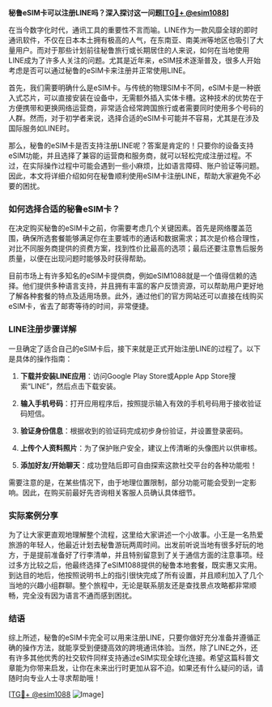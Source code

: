 **秘鲁eSIM卡可以注册LINE吗？深入探讨这一问题[[TG💪+ @esim1088](https://t.me/s/esim1088)]**

在当今数字化时代，通讯工具的重要性不言而喻。LINE作为一款风靡全球的即时通讯软件，不仅在日本本土拥有极高的人气，在东南亚、南美洲等地区也吸引了大量用户。而对于那些计划前往秘鲁旅行或长期居住的人来说，如何在当地使用LINE成为了许多人关注的问题。尤其是近年来，eSIM技术逐渐普及，很多人开始考虑是否可以通过秘鲁的eSIM卡来注册并正常使用LINE。

首先，我们需要明确什么是eSIM卡。与传统的物理SIM卡不同，eSIM卡是一种嵌入式芯片，可以直接安装在设备中，无需额外插入实体卡槽。这种技术的优势在于方便携带和更换网络运营商，非常适合经常跨国旅行或者需要同时使用多个号码的人群。然而，对于初学者来说，选择合适的eSIM卡可能并不容易，尤其是在涉及国际服务如LINE时。

那么，秘鲁的eSIM卡是否支持注册LINE呢？答案是肯定的！只要你的设备支持eSIM功能，并且选择了兼容的运营商和服务商，就可以轻松完成注册过程。不过，在实际操作过程中可能会遇到一些小麻烦，比如语言障碍、账户验证等问题。因此，本文将详细介绍如何在秘鲁顺利使用eSIM卡注册LINE，帮助大家避免不必要的困扰。

### 如何选择合适的秘鲁eSIM卡？

在决定购买秘鲁的eSIM卡之前，你需要考虑几个关键因素。首先是网络覆盖范围，确保所选套餐能够满足你在主要城市的通话和数据需求；其次是价格合理性，对比不同服务商提供的资费方案，找到性价比最高的选项；最后还要注意售后服务质量，以便在出现问题时能够及时获得帮助。

目前市场上有许多知名的eSIM卡提供商，例如eSIM1088就是一个值得信赖的选择。他们提供多种语言支持，并且拥有丰富的客户反馈资源，可以帮助用户更好地了解各种套餐的特点及适用场景。此外，通过他们的官方网站还可以直接在线购买eSIM卡，省去了邮寄等待的时间，非常便捷。

### LINE注册步骤详解

一旦确定了适合自己的eSIM卡后，接下来就是正式开始注册LINE的过程了。以下是具体的操作指南：

1. **下载并安装LINE应用**：访问Google Play Store或Apple App Store搜索“LINE”，然后点击下载安装。
   
2. **输入手机号码**：打开应用程序后，按照提示输入有效的手机号码用于接收验证码短信。

3. **验证身份信息**：根据收到的验证码完成初步身份验证，并设置登录密码。

4. **上传个人资料照片**：为了保护账户安全，建议上传清晰的头像图片以供审核。

5. **添加好友/开始聊天**：成功登陆后即可自由探索这款社交平台的各种功能啦！

需要注意的是，在某些情况下，由于地理位置限制，部分功能可能会受到一定影响。因此，在购买前最好先咨询相关客服人员确认具体细节。

### 实际案例分享

为了让大家更直观地理解整个流程，这里给大家讲述一个小故事。小王是一名热爱旅游的年轻人，他最近计划去秘鲁游玩两周时间。出发前听说当地有很多好玩的地方，于是提前准备好了行李清单，并且特别留意到了关于通信方面的注意事项。经过多方比较之后，他最终选择了eSIM1088提供的秘鲁本地套餐，既实惠又实用。到达目的地后，他按照说明书上的指引很快完成了所有设置，并且顺利加入了几个当地的兴趣小组群聊。整个旅程中，无论是联系朋友还是查找景点攻略都非常顺畅，完全没有因为语言不通而感到困扰。

### 结语

综上所述，秘鲁的eSIM卡完全可以用来注册LINE，只要你做好充分准备并遵循正确的操作方法，就能享受到便捷高效的跨境通讯体验。当然，除了LINE之外，还有许多其他优秀的社交软件同样支持通过eSIM实现全球化连接。希望这篇科普文章能为你带来启发，让你在未来出行时更加从容不迫。如果还有什么疑问的话，请随时向专业人士寻求帮助哦！

[[TG💪+ @esim1088](https://t.me/s/esim1088) ![Image](https://i.postimg.cc/4NQfJmqS/Snipaste-2025-05-13-00-14-12.png)]